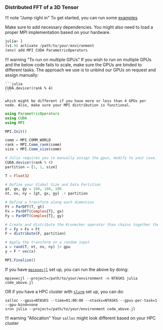 ### Distributed FFT of a 3D Tensor

!!! note "Jump right in"
    To get started, you can run some [examples](https://github.com/turquoisedragon2926/ParametricOperators-Examples)

Make sure to add necessary dependencies. You might also need to load a proper MPI implementation based on your hardware.

```julia
julia> ]
(v1.9) activate /path/to/your/environment
(env) add MPI CUDA ParametricOperators
```

!!! warning "To run on multiple GPUs"
    If you wish to run on multiple GPUs and the below code fails to scale, make sure the GPUs are binded to different tasks. The approach we use is to unbind our GPUs on request and assign manually:

    ```julia
    CUDA.device!(rank % 4)
    ```

    which might be different if you have more or less than 4 GPUs per node. Also, make sure your MPI distribution is functional.
```julia
using ParametricOperators
using CUDA
using MPI

MPI.Init()

comm = MPI.COMM_WORLD
rank = MPI.Comm_rank(comm)
size = MPI.Comm_size(comm)

# Julia requires you to manually assign the gpus, modify to your case.
CUDA.device!(rank % 4)
partition = [1, 1, size]

T = Float32

# Define your Global Size and Data Partition
gt, gx, gy = 100, 100, 100
nt, nx, ny = [gt, gx, gy] .÷ partition

# Define a transform along each dimension
Ft = ParDFT(T, gt)
Fx = ParDFT(Complex{T}, gx)
Fy = ParDFT(Complex{T}, gy)

# Create and distribute the Kronecker operator than chains together the transforms
F = Fy ⊗ Fx ⊗ Ft
F = distribute(F, partition)

# Apply the transform on a random input
x = rand(T, nt, nx, ny) |> gpu
y = F * vec(x)

MPI.Finalize()
```

If you have [`mpiexecjl`](https://juliaparallel.org/MPI.jl/stable/usage/#Installation) set up, you can run the above by doing:

```shell
mpiexecjl --project=/path/to/your/environment -n NTASKS julia code_above.jl
```

OR if you have a HPC cluster with [`slurm`](https://slurm.schedmd.com/documentation.html) set up, you can do:

```shell
salloc --gpus=NTASKS --time=01:00:00 --ntasks=NTASKS --gpus-per-task=1 --gpu-bind=none
srun julia --project=/path/to/your/environment code_above.jl
```

!!! warning "Allocation"
    Your `salloc` might look different based on your HPC cluster
